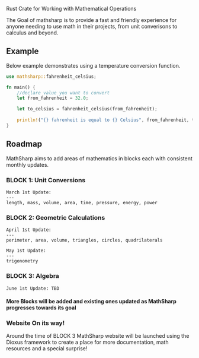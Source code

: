 Rust Crate for Working with Mathematical Operations 

The Goal of mathsharp is to provide a fast and friendly experience for
anyone needing to use math in their projects, from unit converisons to 
calculus and beyond. 

## Example

Below example demonstrates using a temperature conversion function.

```rust
use mathsharp::fahrenheit_celsius;

fn main() {
    //declare value you want to convert
    let from_fahrenheit = 32.0;

    let to_celsius = fahrenheit_celsius(from_fahrenheit);
    
    println!("{} fahrenheit is equal to {} Celsius", from_fahrenheit, to_celsius);   
}
```

## Roadmap
 

MathSharp aims to add areas of mathematics in blocks each with consistent monthly updates.

### BLOCK 1:  Unit Conversions

    March 1st Update:
    ---
    length, mass, volume, area, time, pressure, energy, power


### BLOCK 2: Geometric Calculations

    April 1st Update: 
    ---
    perimeter, area, volume, triangles, circles, quadrilaterals
                
    May 1st Update:
    --- 
    trigonometry


### BLOCK 3: Algebra 

    June 1st Update: TBD
                        



#### More Blocks will be added and existing ones updated as MathSharp progresses towards its goal

### Website On its way! 
Around the time of BLOCK 3 MathSharp website will be launched using the Dioxus framework to create a place for more documentation, math resources and a special surprise!



